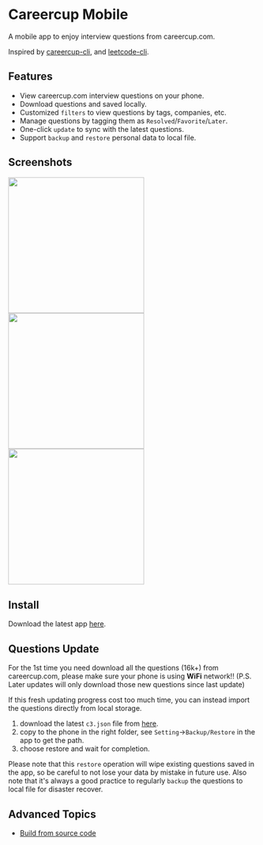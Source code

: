 # Careercup Mobile

A mobile app to enjoy interview questions from careercup.com.

Inspired by [careercup-cli](https://github.com/skygragon/careercup-cli), and [leetcode-cli](https://github.com/skygragon/leetcode-cli).

## Features

* View careercup.com interview questions on your phone.
* Download questions and saved locally.
* Customized `filters` to view questions by tags, companies, etc.
* Manage questions by tagging them as `Resolved`/`Favorite`/`Later`.
* One-click `update` to sync with the latest questions.
* Support `backup` and `restore` personal data to local file.

## Screenshots

<kbd><img src="https://github.com/skygragon/careercup-mobile/blob/master/screenshots/dashboard.png" width="275" /></kbd>
<kbd><img src="https://github.com/skygragon/careercup-mobile/blob/master/screenshots/question.png" width="275" /></kbd>
<kbd><img src="https://github.com/skygragon/careercup-mobile/blob/master/screenshots/setting.png" width="275" /></kbd>

## Install

Download the latest app [here](https://github.com/skygragon/careercup-mobile/releases).

## Questions Update

For the 1st time you need download all the questions (16k+) from careercup.com, please make sure your phone is using **WiFi** network!! (P.S. Later updates will only download those new questions since last update)

If this fresh updating progress cost too much time, you can instead import the questions directly from local storage.

1. download the latest `c3.json` file from [here](https://github.com/skygragon/careercup-mobile/releases).
2. copy to the phone in the right folder, see `Setting`->`Backup/Restore` in the app to get the path.
3. choose restore and wait for completion.

Please note that this `restore` operation will wipe existing questions saved in the app, so be careful to not lose your data by mistake in future use. Also note that it's always a good practice to regularly `backup` the questions to local file for disaster recover.

## Advanced Topics

* [Build from source code](https://github.com/skygragon/careercup-mobile/blob/master/docs/build.md)



